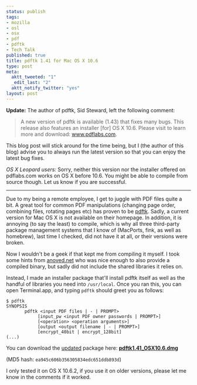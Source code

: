 ```yaml
--- 
status: publish
tags: 
- mozilla
- osl
- osx
- pdf
- pdftk
- Tech Talk
published: true
title: pdftk 1.41 for Mac OS X 10.6
type: post
meta: 
  aktt_tweeted: "1"
  _edit_last: "2"
  aktt_notify_twitter: "yes"
layout: post
---
```

<strong>Update:</strong> The author of pdftk, Sid Steward, left the following comment:
<blockquote>
A new version of pdftk is available (1.43) that fixes many bugs. This release also features an installer [for] OS X 10.6. Please visit to learn more and download: <a href="http://www.pdflabs.com">www.pdflabs.com</a>.
</blockquote>
This blog post will stick around for the time being, but I (the author of this blog) advise you to always run the latest version so that you can enjoy the latest bug fixes.

<em>OS X Leopard users:</em> Sorry, neither this version nor the installer offered on pdflabs.com works on OS X before 10.6. You might be able to compile from source though. Let us know if you are successful.
<hr />

Due to my being a remote employee, I get to juggle with PDF files quite a bit. A great tool for common PDF manipulations (changing page order, combining files, rotating pages etc) has proven to be <a href="http://www.pdfhacks.com/pdftk/">pdftk</a>. Sadly, a current version for Mac OS X is not available on their homepage. In addition, it is annoying (to say the least) to compile, which is why all three third-party package management systems that I know of (MacPorts, fink, as well as homebrew), last time I checked, did not have it at all, or their versions were broken.

Now I wouldn't be a geek if that kept me from compiling it myself. I took some hints from <a href="http://anoved.net/2007/11/pdftk-141-for-intel-macs/">anoved.net</a> who was nice enough to also provide a compiled binary, but sadly did not include the shared libraries it relies on.

Instead, I made an installer package that'll install pdftk itself as well as the handful of libraries you need into <code>/usr/local</code>. Once you ran this, you can open Terminal.app, and typing <code>pdftk</code> should greet you as follows:

<pre><code>$ pdftk
SYNOPSIS
       pdftk &lt;input PDF files | - | PROMPT&gt;
            [input_pw &lt;input PDF owner passwords | PROMPT&gt;]
            [&lt;operation&gt; &lt;operation arguments&gt;]
            [output &lt;output filename | - | PROMPT&gt;]
            [encrypt_40bit | encrypt_128bit]
(...)
</code></pre>

You can download the <ins datetime="2010-03-18T16:51:12+00:00">updated</ins> package here: <strong><a href="http://fredericiana.com/downloads/pdftk1.41_OSX10.6.dmg">pdftk1.41_OSX10.6.dmg</a></strong>

(MD5 hash: <code>ea945c606b356305834edc651ddb893d</code>)

I only tested it on OS X 10.6.2, if you use it on older versions, please let me know in the comments if it worked.
